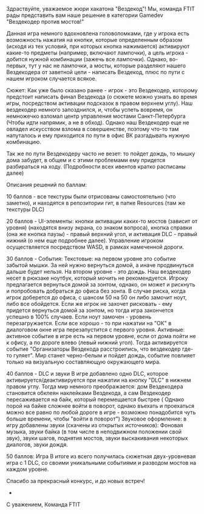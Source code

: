 Здраствуйте, уважаемое жюри хакатона "Вездекод"! Мы, команда FTIT рады представить
вам наше решение в категории Gamedev "Вездекодер против мостов!"

Данная игра немного вдохновлена головоломками, где у игрока есть возможность нажатия на
кнопки, которые определенным образом (исходя из тех условий, при которых кнопка нажимается)
активируют какие-то предметы (например, включают лампочки), а цель игрока - добится 
нужной комбинации (зажечь все лампочки). Однако, во-первых, тут у нас не лампочки, а мосты,
которые разделяют нашего Вездекодера от заветной цели - написать Вездекод, плюс по пути
с нашем игроком случается всякое.

Сюжет: Как уже было сказано ранее - игрок - это Вездекодер, которому предстоит
написать финал Вездекода (о сюжете можно узнать во время игры, посредством активации
подсказок в правом верхнем углу). Наш вездекодер немного запозднился, и, чтобы успеть вовремя,
он немножечко взломал центр управления мостами Санкт-Петербурга (Чтобы идти напрямик,
а не в обход). Однако наш Вездекодер еще не овладел искусством взлома в совершенстве, поэтому что-то там
напуталось и ему приходится по пути в офис ВК разгадывать нужную комбинацию.

Так же по пути Вездекодеру часто не везет: то пойдет дождь, то мышку дома забудет, в общем
и с этими проблемами ему придется разбираться на ходу. (Подробности всех ивентов кратко расписаны далее)

Описания решений по баллам:

10 баллов - все текстуры были отрисованы самостоятельно (что заметно), и находятся
в репозитории гит, в папке Resources (там же текстуры DLC)

20 баллов - UI-элементы: кнопки активации каких-то мостов (зависит от уровня) 
(находятся внизу экрана, со знаком вопроса),
кнопка справки (она же кнопка паузы) - правый верхний угол, и активация DLC - правый нижний 
(о нем еще подробнее далее). Управление игроком осуществляется посредством WASD, 
в рамках намеченной дороги.

30 баллов - События:
Текстовые: на первом уровне это событие забытой мышки. За ней нужно вернуться домой,
а иначе продвинуться дальше будет нельзя.
На втором уровне - это дождь. Наш вездекодер несет в рюкзаке ноутбук, который мочить
не рекомендуется. Игроку предлагается вернуться домой за зонтом, однако, он
может и рискнуть и попробовать добраться до офиса без зонта. В случае риска, когда
игрок доберется до офиса, с шансом 50 на 50 он либо замочит ноут, либо все обойдется.
Если же игрок не захочет рисковать - ему придется вернуться домой за зонтом, но
тогда игра закончется успешно в 100% случаев.
Если ноут замочен - уровень перезагружается. Если все хорошо - то при нажатии
на "ОК" в диалоговом окне игра перезапустится с первого уровня.
Активные: активное событие в игре есть на первом уровне, если от дома пойти не к офису,
а по дороге влево (левый нижний угол). Тогда активируется событие "Организаторы Вездекода
расстроились, что вездекодер где-то гуляет". Мир станет черно-белым и пойдет дождь, событие
повлияет только на визуальную составляющую окружающего мира.

40 баллов - DLC и звуки
В игре добавлено одно DLC, которое активируется/деактивируется при нажатии на кнопку "DLC"
в нижнем правом углу. Тогда мир немного преображается: дом Вездекодера становится обклеян
наклейками Вездекода, а сам Вездекодер пересаживается на байк, который перемещается быстрее (
Однако порой на байке сложнее войти в поворот, однако въехать и проехаться можно все равно
по любой дороге в игре - возможно понадобится чуть больше времени, чтобы "войти в поворот")
Звуковое оформление: в игру добавлены звуки (скачены из открытых источников):
Фоновая музыка, звуки байка (в том числе в неподвижном положении свой звук),
звуки шагов, поднятия мостов, звуки выскакивания некоторых диалогов, звуки дождя.

50 баллов: Игра
В итоге из всего получилась сюжетная двух-уровневая игра с 1 DLC, со своими уникальными событиями и разводом
мостов на каждом уровне.

Спасибо за прекрасный конкурс, и до новых встреч!

-
С уважением,
Команда FTIT
